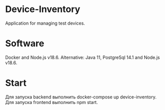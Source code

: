 # Device-Inventory
Application for managing test devices.

# Software
Docker and Node.js v18.6.
Alternative: Java 11, PostgreSql 14.1 and Node.js v18.6.

# Start
Для запуска backend выполнить docker-compose up device-inventory. 
Для запуска frontend выполнить npm start. 